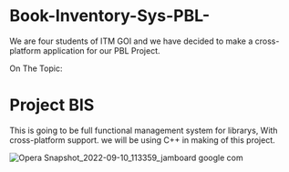 # Book-Inventory-Sys-PBL-
We are four students of ITM GOI and we have decided to make a cross-platform application for our PBL Project.

On The Topic:

<h1>Project BIS</h1>
This is going to be full functional management system for librarys, With cross-platform support.
we will be using C++ in making of this project.

![Opera Snapshot_2022-09-10_113359_jamboard google com](https://user-images.githubusercontent.com/85556603/189471633-4dfdd463-5f86-4960-ba61-3268a3569647.png)
